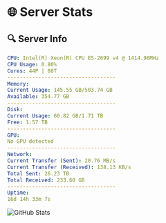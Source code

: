 # 🌐 Server Stats
## 🔍 Server Info
```yaml
CPU: Intel(R) Xeon(R) CPU E5-2699 v4 @ 1414.96MHz
CPU Usage: 0.80%
Cores: 44P | 88T
-----------------------------------
Memory:
Current Usage: 145.55 GB/503.74 GB
Available: 354.77 GB
-----------------------------------
Disk:
Current Usage: 60.82 GB/1.71 TB
Free: 1.57 TB
-----------------------------------
GPU:
No GPU detected
-----------------------------------
Network:
Current Transfer (Sent): 20.76 MB/s
Current Transfer (Received): 138.13 KB/s
Total Sent: 26.23 TB
Total Received: 233.60 GB
-----------------------------------
Uptime:
16d 14h 33m 7s
```
![GitHub Stats](https://img.shields.io/badge/Updated-2025-03-24_11:55:56-blue)